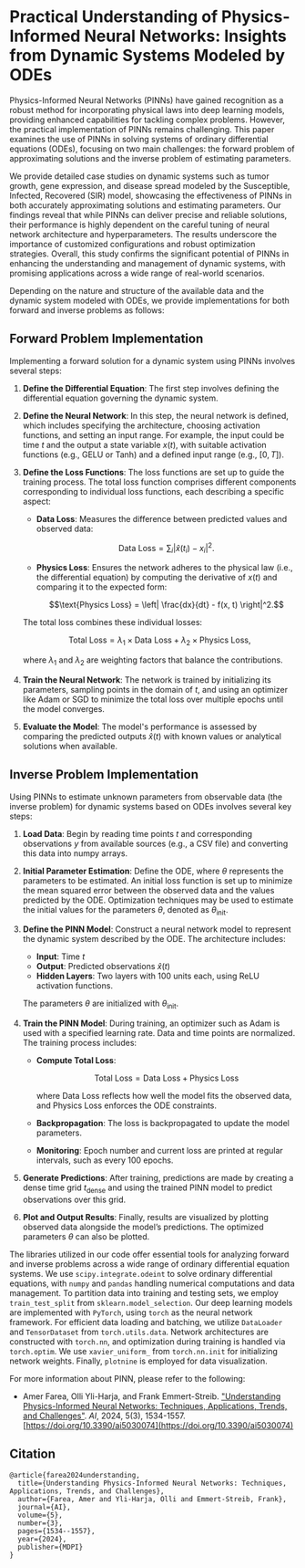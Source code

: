 

# Practical Understanding of Physics-Informed Neural Networks: Insights from Dynamic Systems Modeled by ODEs
 

Physics-Informed Neural Networks (PINNs) have gained recognition as a robust method for incorporating physical laws into deep learning models, providing enhanced capabilities for tackling complex problems. However, the practical implementation of PINNs remains challenging. This paper examines the use of PINNs in solving systems of ordinary differential equations (ODEs), focusing on two main challenges: the forward problem of approximating solutions and the inverse problem of estimating parameters. 

We provide detailed case studies on dynamic systems such as tumor growth, gene expression, and disease spread modeled by the Susceptible, Infected, Recovered (SIR) model, showcasing the effectiveness of PINNs in both accurately approximating solutions and estimating parameters. Our findings reveal that while PINNs can deliver precise and reliable solutions, their performance is highly dependent on the careful tuning of neural network architecture and hyperparameters. The results underscore the importance of customized configurations and robust optimization strategies. Overall, this study confirms the significant potential of PINNs in enhancing the understanding and management of dynamic systems, with promising applications across a wide range of real-world scenarios.

Depending on the nature and structure of the available data and the dynamic system modeled with ODEs, we provide implementations for both forward and inverse problems as follows:

## Forward Problem Implementation

Implementing a forward solution for a dynamic system using PINNs involves several steps:

1. **Define the Differential Equation**: The first step involves defining the differential equation governing the dynamic system.

2. **Define the Neural Network**: In this step, the neural network is defined, which includes specifying the architecture, choosing activation functions, and setting an input range. For example, the input could be time $t$ and the output a state variable $x(t)$, with suitable activation functions (e.g., GELU or Tanh) and a defined input range (e.g., $[0, T]$).

3. **Define the Loss Functions**: The loss functions are set up to guide the training process. The total loss function comprises different components corresponding to individual loss functions, each describing a specific aspect:

    - **Data Loss**: Measures the difference between predicted values and observed data:

      $$\text{Data Loss} = \sum_i \left| \hat{x}(t_i) - x_i \right|^2.$$

    - **Physics Loss**: Ensures the network adheres to the physical law (i.e., the differential equation) by computing the derivative of $x(t)$ and comparing it to the expected form:

      $$\text{Physics Loss} = \left| \frac{dx}{dt} - f(x, t) \right|^2.$$

    The total loss combines these individual losses:

    $$\text{Total Loss} = \lambda_1 \times \text{Data Loss} + \lambda_2 \times \text{Physics Loss},$$

    where $\lambda_1$ and $\lambda_2$ are weighting factors that balance the contributions.

4. **Train the Neural Network**: The network is trained by initializing its parameters, sampling points in the domain of $t$, and using an optimizer like Adam or SGD to minimize the total loss over multiple epochs until the model converges.

5. **Evaluate the Model**: The model's performance is assessed by comparing the predicted outputs $\hat{x}(t)$ with known values or analytical solutions when available.

## Inverse Problem Implementation

Using PINNs to estimate unknown parameters from observable data (the inverse problem) for dynamic systems based on ODEs involves several key steps:

1. **Load Data**: Begin by reading time points $t$ and corresponding observations $y$ from available sources (e.g., a CSV file) and converting this data into numpy arrays.

2. **Initial Parameter Estimation**: Define the ODE, where $\theta$ represents the parameters to be estimated. An initial loss function is set up to minimize the mean squared error between the observed data and the values predicted by the ODE. Optimization techniques may be used to estimate the initial values for the parameters $\theta$, denoted as $\theta_{\text{init}}$.

3. **Define the PINN Model**: Construct a neural network model to represent the dynamic system described by the ODE. The architecture includes:

    - **Input**: Time $t$
    - **Output**: Predicted observations $\hat{x}(t)$
    - **Hidden Layers**: Two layers with 100 units each, using ReLU activation functions.

    The parameters $\theta$ are initialized with $\theta_{\text{init}}$.

4. **Train the PINN Model**: During training, an optimizer such as Adam is used with a specified learning rate. Data and time points are normalized. The training process includes:

    - **Compute Total Loss**: 

      $$\text{Total\ Loss} = \text{Data\ Loss} + \text{Physics\ Loss}$$

      where Data Loss reflects how well the model fits the observed data, and Physics Loss enforces the ODE constraints.

    - **Backpropagation**: The loss is backpropagated to update the model parameters.

    - **Monitoring**: Epoch number and current loss are printed at regular intervals, such as every 100 epochs.

5. **Generate Predictions**: After training, predictions are made by creating a dense time grid $t_{\text{dense}}$ and using the trained PINN model to predict observations over this grid.

6. **Plot and Output Results**: Finally, results are visualized by plotting observed data alongside the model’s predictions. The optimized parameters $\theta$ can also be plotted.


The libraries utilized in our code offer essential tools for analyzing forward and inverse problems across a wide range of ordinary differential equation systems. We use `scipy.integrate.odeint` to solve ordinary differential equations, with `numpy` and `pandas` handling numerical computations and data management. To partition data into training and testing sets, we employ `train_test_split` from `sklearn.model_selection`. Our deep learning models are implemented with `PyTorch`, using `torch` as the neural network framework. For efficient data loading and batching, we utilize `DataLoader` and `TensorDataset` from `torch.utils.data`. Network architectures are constructed with `torch.nn`, and optimization during training is handled via `torch.optim`. We use `xavier_uniform_` from `torch.nn.init` for initializing network weights. Finally, `plotnine` is employed for data visualization.


For more information about PINN, please refer to the following: 
- Amer Farea, Olli Yli-Harja, and Frank Emmert-Streib. ["Understanding Physics-Informed Neural Networks: Techniques, Applications, Trends, and Challenges"](https://www.mdpi.com/2673-2688/5/3/74). *AI*, 2024, 5(3), 1534-1557. [https://doi.org/10.3390/ai5030074](https://doi.org/10.3390/ai5030074)


## Citation

```
@article{farea2024understanding,
  title={Understanding Physics-Informed Neural Networks: Techniques, Applications, Trends, and Challenges},
  author={Farea, Amer and Yli-Harja, Olli and Emmert-Streib, Frank},
  journal={AI},
  volume={5},
  number={3},
  pages={1534--1557},
  year={2024},
  publisher={MDPI}
}
```

